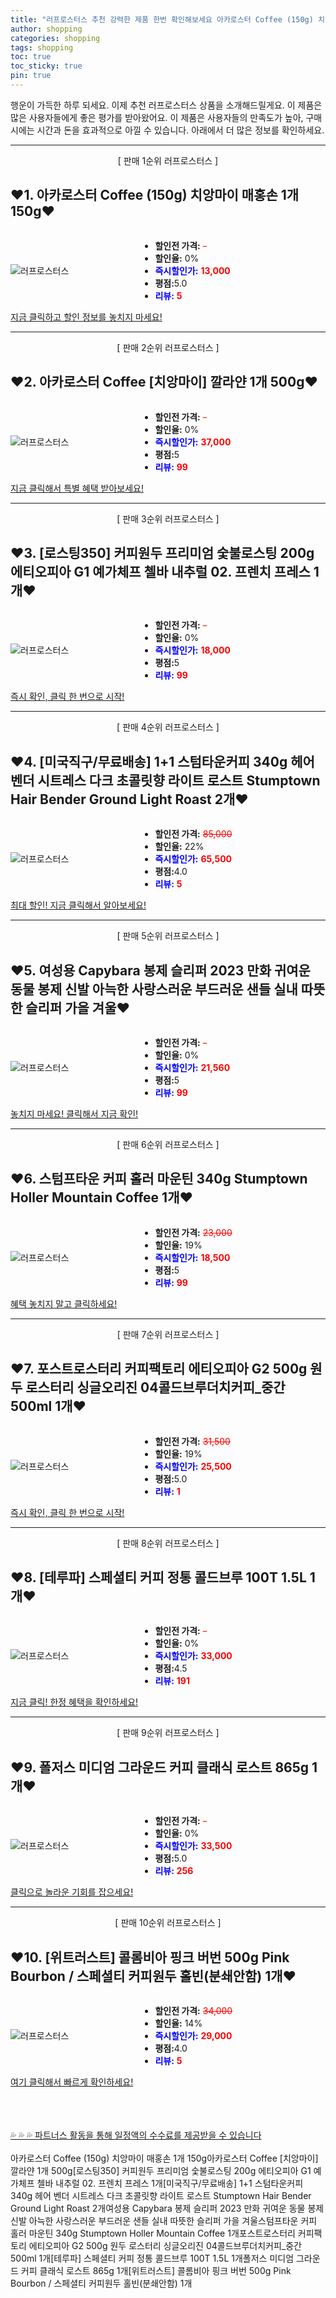 ```yaml
---
title: "러프로스터스 추천 강력한 제품 한번 확인해보세요 아카로스터 Coffee (150g) 치앙마이 매홍손"
author: shopping
categories: shopping
tags: shopping
toc: true
toc_sticky: true
pin: true
---
```

행운이 가득한 하루 되세요. 이제 추천 러프로스터스 상품을 소개해드릴게요. 이 제품은 많은 사용자들에게 좋은 평가를 받아왔어요. 이 제품은 사용자들의 만족도가 높아, 구매 시에는 시간과 돈을 효과적으로 아낄 수 있습니다. 아래에서 더 많은 정보를 확인하세요.

---
<p class="toplist" style="margin: 0 auto; display: block; width: fit-content;">[ 판매 1순위 러프로스터스 ]</p>

<h2><strong>❤️1. 아카로스터 Coffee (150g) 치앙마이 매홍손 1개 150g❤️</strong></h2>

<div style="display: flex; align-items: center;">
    <div style="flex: 0.4;">
        <img src="https://thumbnail7.coupangcdn.com/thumbnails/remote/230x230ex/image/vendor_inventory/4545/9f2c69875b0d94a3071366f06fd93a3a38a754c8b436126bdcc0c93e9390.png" alt="러프로스터스" style="max-width: 100%;">
    </div>
    <div style="flex: 0.6; margin-left: 10px;">
        <ul>
            <li><strong>할인전 가격:</strong> <del style="color: red;">-</del></li>
            <li><strong>할인율:</strong> 0%</li>
            <li><span style='color:blue'><strong>즉시할인가:</strong></span> <span style='color:red'><strong>13,000</strong></span></li>
            <li><strong>평점:</strong>5.0</li>
            <li><span style='color:blue'><strong>리뷰:</strong></span> <span style='color:red'><strong>5</strong></span></li>
        </ul>
    </div>
</div>
<div class="center">
    <a href="https://selin100587.github.io?lptag=AF9450613&subid=githubio&pageKey=8175109740&traceid=V0-153&itemId=22314608371&vendorItemId=90665616202" class="myButton">
        지금 클릭하고 할인 정보를 놓치지 마세요!
    </a>
</div>


---
<p class="toplist" style="margin: 0 auto; display: block; width: fit-content;">[ 판매 2순위 러프로스터스 ]</p>

<h2><strong>❤️2. 아카로스터 Coffee [치앙마이] 깔라얀 1개 500g❤️</strong></h2>

<div style="display: flex; align-items: center;">
    <div style="flex: 0.4;">
        <img src="https://thumbnail7.coupangcdn.com/thumbnails/remote/230x230ex/image/vendor_inventory/4545/9f2c69875b0d94a3071366f06fd93a3a38a754c8b436126bdcc0c93e9390.png" alt="러프로스터스" style="max-width: 100%;">
    </div>
    <div style="flex: 0.6; margin-left: 10px;">
        <ul>
            <li><strong>할인전 가격:</strong> <del style="color: red;">-</del></li>
            <li><strong>할인율:</strong> 0%</li>
            <li><span style='color:blue'><strong>즉시할인가:</strong></span> <span style='color:red'><strong>37,000</strong></span></li>
            <li><strong>평점:</strong>5</li>
            <li><span style='color:blue'><strong>리뷰:</strong></span> <span style='color:red'><strong>99</strong></span></li>
        </ul>
    </div>
</div>
<div class="center">
    <a href="https://selin100587.github.io?lptag=AF9450613&subid=githubio&pageKey=8246829525&traceid=V0-153&itemId=23640399415&vendorItemId=90665820049" class="myButton">
        지금 클릭해서 특별 혜택 받아보세요!
    </a>
</div>


---
<p class="toplist" style="margin: 0 auto; display: block; width: fit-content;">[ 판매 3순위 러프로스터스 ]</p>

<h2><strong>❤️3. [로스팅350] 커피원두 프리미엄 숯불로스팅 200g 에티오피아 G1 예가체프 첼바 내추럴 02. 프렌치 프레스 1개❤️</strong></h2>

<div style="display: flex; align-items: center;">
    <div style="flex: 0.4;">
        <img src="https://thumbnail10.coupangcdn.com/thumbnails/remote/230x230ex/image/vendor_inventory/4e03/178ff7bf04ae53d71391cc92789e2da34fda328f0a5eebcacd486c802911.jpeg" alt="러프로스터스" style="max-width: 100%;">
    </div>
    <div style="flex: 0.6; margin-left: 10px;">
        <ul>
            <li><strong>할인전 가격:</strong> <del style="color: red;">-</del></li>
            <li><strong>할인율:</strong> 0%</li>
            <li><span style='color:blue'><strong>즉시할인가:</strong></span> <span style='color:red'><strong>18,000</strong></span></li>
            <li><strong>평점:</strong>5</li>
            <li><span style='color:blue'><strong>리뷰:</strong></span> <span style='color:red'><strong>99</strong></span></li>
        </ul>
    </div>
</div>
<div class="center">
    <a href="https://selin100587.github.io?lptag=AF9450613&subid=githubio&pageKey=8244260770&traceid=V0-153&itemId=19815859668&vendorItemId=86917909664" class="myButton">
        즉시 확인, 클릭 한 번으로 시작!
    </a>
</div>


---
<p class="toplist" style="margin: 0 auto; display: block; width: fit-content;">[ 판매 4순위 러프로스터스 ]</p>

<h2><strong>❤️4. [미국직구/무료배송] 1+1 스텀타운커피 340g 헤어 벤더 시트레스 다크 초콜릿향 라이트 로스트 Stumptown Hair Bender Ground Light Roast 2개❤️</strong></h2>

<div style="display: flex; align-items: center;">
    <div style="flex: 0.4;">
        <img src="https://thumbnail8.coupangcdn.com/thumbnails/remote/230x230ex/image/vendor_inventory/31d9/f307a3276374a3699259d6db4ab8955275a6f84a987e9003facf863d3a66.JPG" alt="러프로스터스" style="max-width: 100%;">
    </div>
    <div style="flex: 0.6; margin-left: 10px;">
        <ul>
            <li><strong>할인전 가격:</strong> <del style="color: red;">85,000</del></li>
            <li><strong>할인율:</strong> 22%</li>
            <li><span style='color:blue'><strong>즉시할인가:</strong></span> <span style='color:red'><strong>65,500</strong></span></li>
            <li><strong>평점:</strong>4.0</li>
            <li><span style='color:blue'><strong>리뷰:</strong></span> <span style='color:red'><strong>5</strong></span></li>
        </ul>
    </div>
</div>
<div class="center">
    <a href="https://selin100587.github.io?lptag=AF9450613&subid=githubio&pageKey=4764428831&traceid=V0-153&itemId=18872661046&vendorItemId=86001355910" class="myButton">
        최대 할인! 지금 클릭해서 알아보세요!
    </a>
</div>


---
<p class="toplist" style="margin: 0 auto; display: block; width: fit-content;">[ 판매 5순위 러프로스터스 ]</p>

<h2><strong>❤️5. 여성용 Capybara 봉제 슬리퍼 2023 만화 귀여운 동물 봉제 신발 아늑한 사랑스러운 부드러운 샌들 실내 따뜻한 슬리퍼 가을 겨울❤️</strong></h2>

<div style="display: flex; align-items: center;">
    <div style="flex: 0.4;">
        <img src="https://thumbnail10.coupangcdn.com/thumbnails/remote/230x230ex/image/vendor_inventory/6d1a/bc94ed63dac555229798744808cc262c6f472b9122e30e2b5d4e7411fa94.jpg" alt="러프로스터스" style="max-width: 100%;">
    </div>
    <div style="flex: 0.6; margin-left: 10px;">
        <ul>
            <li><strong>할인전 가격:</strong> <del style="color: red;">-</del></li>
            <li><strong>할인율:</strong> 0%</li>
            <li><span style='color:blue'><strong>즉시할인가:</strong></span> <span style='color:red'><strong>21,560</strong></span></li>
            <li><strong>평점:</strong>5</li>
            <li><span style='color:blue'><strong>리뷰:</strong></span> <span style='color:red'><strong>99</strong></span></li>
        </ul>
    </div>
</div>
<div class="center">
    <a href="https://selin100587.github.io?lptag=AF9450613&subid=githubio&pageKey=8222799209&traceid=V0-153&itemId=23639772263&vendorItemId=90665200554" class="myButton">
        놓치지 마세요! 클릭해서 지금 확인!
    </a>
</div>


---
<p class="toplist" style="margin: 0 auto; display: block; width: fit-content;">[ 판매 6순위 러프로스터스 ]</p>

<h2><strong>❤️6. 스텀프타운 커피 홀러 마운틴 340g Stumptown Holler Mountain Coffee 1개❤️</strong></h2>

<div style="display: flex; align-items: center;">
    <div style="flex: 0.4;">
        <img src="https://thumbnail6.coupangcdn.com/thumbnails/remote/230x230ex/image/vendor_inventory/3449/49f92703da4e99e62d166abdcbe12b04871302517b8cf5788f4b817adef5.jpg" alt="러프로스터스" style="max-width: 100%;">
    </div>
    <div style="flex: 0.6; margin-left: 10px;">
        <ul>
            <li><strong>할인전 가격:</strong> <del style="color: red;">23,000</del></li>
            <li><strong>할인율:</strong> 19%</li>
            <li><span style='color:blue'><strong>즉시할인가:</strong></span> <span style='color:red'><strong>18,500</strong></span></li>
            <li><strong>평점:</strong>5</li>
            <li><span style='color:blue'><strong>리뷰:</strong></span> <span style='color:red'><strong>99</strong></span></li>
        </ul>
    </div>
</div>
<div class="center">
    <a href="https://selin100587.github.io?lptag=AF9450613&subid=githubio&pageKey=7340346556&traceid=V0-153&itemId=6094769890&vendorItemId=73391168561" class="myButton">
        혜택 놓치지 말고 클릭하세요!
    </a>
</div>


---
<p class="toplist" style="margin: 0 auto; display: block; width: fit-content;">[ 판매 7순위 러프로스터스 ]</p>

<h2><strong>❤️7. 포스트로스터리 커피팩토리 에티오피아 G2 500g 원두 로스터리 싱글오리진 04콜드브루더치커피_중간 500ml 1개❤️</strong></h2>

<div style="display: flex; align-items: center;">
    <div style="flex: 0.4;">
        <img src="https://thumbnail7.coupangcdn.com/thumbnails/remote/230x230ex/image/vendor_inventory/1665/7f7d44dfe9465314bd3cd95381eb500cf8be26a7589552dee85b0a0dc25d.jpg" alt="러프로스터스" style="max-width: 100%;">
    </div>
    <div style="flex: 0.6; margin-left: 10px;">
        <ul>
            <li><strong>할인전 가격:</strong> <del style="color: red;">31,500</del></li>
            <li><strong>할인율:</strong> 19%</li>
            <li><span style='color:blue'><strong>즉시할인가:</strong></span> <span style='color:red'><strong>25,500</strong></span></li>
            <li><strong>평점:</strong>5.0</li>
            <li><span style='color:blue'><strong>리뷰:</strong></span> <span style='color:red'><strong>1</strong></span></li>
        </ul>
    </div>
</div>
<div class="center">
    <a href="https://selin100587.github.io?lptag=AF9450613&subid=githubio&pageKey=7594355589&traceid=V0-153&itemId=20075185478&vendorItemId=82682219064" class="myButton">
        즉시 확인, 클릭 한 번으로 시작!
    </a>
</div>


---
<p class="toplist" style="margin: 0 auto; display: block; width: fit-content;">[ 판매 8순위 러프로스터스 ]</p>

<h2><strong>❤️8. [테루파] 스페셜티 커피 정통 콜드브루 100T 1.5L 1개❤️</strong></h2>

<div style="display: flex; align-items: center;">
    <div style="flex: 0.4;">
        <img src="https://thumbnail8.coupangcdn.com/thumbnails/remote/230x230ex/image/vendor_inventory/19b5/5f7eb870facacc0679be87bc9735e276225554018c92536bc3de5d385e3b.jpg" alt="러프로스터스" style="max-width: 100%;">
    </div>
    <div style="flex: 0.6; margin-left: 10px;">
        <ul>
            <li><strong>할인전 가격:</strong> <del style="color: red;">-</del></li>
            <li><strong>할인율:</strong> 0%</li>
            <li><span style='color:blue'><strong>즉시할인가:</strong></span> <span style='color:red'><strong>33,000</strong></span></li>
            <li><strong>평점:</strong>4.5</li>
            <li><span style='color:blue'><strong>리뷰:</strong></span> <span style='color:red'><strong>191</strong></span></li>
        </ul>
    </div>
</div>
<div class="center">
    <a href="https://selin100587.github.io?lptag=AF9450613&subid=githubio&pageKey=7826331254&traceid=V0-153&itemId=14397158855&vendorItemId=88197920119" class="myButton">
        지금 클릭! 한정 혜택을 확인하세요!
    </a>
</div>


---
<p class="toplist" style="margin: 0 auto; display: block; width: fit-content;">[ 판매 9순위 러프로스터스 ]</p>

<h2><strong>❤️9. 폴저스 미디엄 그라운드 커피 클래식 로스트 865g 1개❤️</strong></h2>

<div style="display: flex; align-items: center;">
    <div style="flex: 0.4;">
        <img src="https://thumbnail8.coupangcdn.com/thumbnails/remote/230x230ex/image/vendor_inventory/694b/23179943249839d5967149720bdbe31e1f83e74d8af120f57b6644a4be01.jpg" alt="러프로스터스" style="max-width: 100%;">
    </div>
    <div style="flex: 0.6; margin-left: 10px;">
        <ul>
            <li><strong>할인전 가격:</strong> <del style="color: red;">-</del></li>
            <li><strong>할인율:</strong> 0%</li>
            <li><span style='color:blue'><strong>즉시할인가:</strong></span> <span style='color:red'><strong>33,500</strong></span></li>
            <li><strong>평점:</strong>5.0</li>
            <li><span style='color:blue'><strong>리뷰:</strong></span> <span style='color:red'><strong>256</strong></span></li>
        </ul>
    </div>
</div>
<div class="center">
    <a href="https://selin100587.github.io?lptag=AF9450613&subid=githubio&pageKey=7550593669&traceid=V0-153&itemId=16115933279&vendorItemId=83312840235" class="myButton">
        클릭으로 놀라운 기회를 잡으세요!
    </a>
</div>


---
<p class="toplist" style="margin: 0 auto; display: block; width: fit-content;">[ 판매 10순위 러프로스터스 ]</p>

<h2><strong>❤️10. [위트러스트] 콜롬비아 핑크 버번 500g Pink Bourbon / 스페셜티 커피원두 홀빈(분쇄안함) 1개❤️</strong></h2>

<div style="display: flex; align-items: center;">
    <div style="flex: 0.4;">
        <img src="https://thumbnail6.coupangcdn.com/thumbnails/remote/230x230ex/image/vendor_inventory/8487/3507904a238e2d07f043f3f24f13b8137bbba2cc80f8f940d3c03e43014e.jpg" alt="러프로스터스" style="max-width: 100%;">
    </div>
    <div style="flex: 0.6; margin-left: 10px;">
        <ul>
            <li><strong>할인전 가격:</strong> <del style="color: red;">34,000</del></li>
            <li><strong>할인율:</strong> 14%</li>
            <li><span style='color:blue'><strong>즉시할인가:</strong></span> <span style='color:red'><strong>29,000</strong></span></li>
            <li><strong>평점:</strong>4.0</li>
            <li><span style='color:blue'><strong>리뷰:</strong></span> <span style='color:red'><strong>5</strong></span></li>
        </ul>
    </div>
</div>
<div class="center">
    <a href="https://selin100587.github.io?lptag=AF9450613&subid=githubio&pageKey=6464166034&traceid=V0-153&itemId=14082069749&vendorItemId=81329301389" class="myButton">
        여기 클릭해서 빠르게 확인하세요!
    </a>
</div>

<br><br><br>[💦 💦 💦 파트너스 활동을 통해 일정액의 수수료를 제공받을 수 있습니다](https://link.coupang.com/a/bcpT2c)<br><br>아카로스터 Coffee (150g) 치앙마이 매홍손 1개 150g아카로스터 Coffee [치앙마이] 깔라얀 1개 500g[로스팅350] 커피원두 프리미엄 숯불로스팅 200g 에티오피아 G1 예가체프 첼바 내추럴 02. 프렌치 프레스 1개[미국직구/무료배송] 1+1 스텀타운커피 340g 헤어 벤더 시트레스 다크 초콜릿향 라이트 로스트 Stumptown Hair Bender Ground Light Roast 2개여성용 Capybara 봉제 슬리퍼 2023 만화 귀여운 동물 봉제 신발 아늑한 사랑스러운 부드러운 샌들 실내 따뜻한 슬리퍼 가을 겨울스텀프타운 커피 홀러 마운틴 340g Stumptown Holler Mountain Coffee 1개포스트로스터리 커피팩토리 에티오피아 G2 500g 원두 로스터리 싱글오리진 04콜드브루더치커피_중간 500ml 1개[테루파] 스페셜티 커피 정통 콜드브루 100T 1.5L 1개폴저스 미디엄 그라운드 커피 클래식 로스트 865g 1개[위트러스트] 콜롬비아 핑크 버번 500g Pink Bourbon / 스페셜티 커피원두 홀빈(분쇄안함) 1개